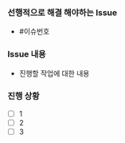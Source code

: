 ### 선행적으로 해결 해야하는 Issue

- #이슈번호

### Issue 내용

- 진행할 작업에 대한 내용

### 진행 상황

- [ ] 1
- [ ] 2
- [ ] 3
